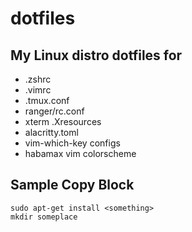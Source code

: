 # dotfiles

## My Linux distro dotfiles for

* .zshrc
* .vimrc
* .tmux.conf
* ranger/rc.conf
* xterm .Xresources
* alacritty.toml
* vim-which-key configs
* habamax vim colorscheme

## Sample Copy Block

    sudo apt-get install <something>
    mkdir someplace
